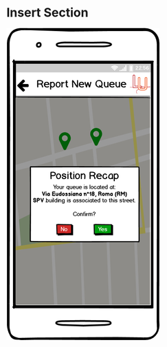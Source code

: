 # Insert Section
![Insert Section](../../../../../../first_prototype/mockups/InsertQueueMapRecapPage%20(Existing%20building).png) 

